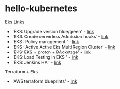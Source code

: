 # hello-kubernetes

Eks Links
- 'EKS: Upgrade version blue/green' - [link](https://aws.amazon.com/fr/blogs/containers/kubernetes-cluster-upgrade-the-blue-green-deployment-strategy)
- 'EKS: Create serverless Admission hooks' - [link](https://aws.amazon.com/fr/blogs/containers/building-serverless-admission-webhooks-for-kubernetes-with-aws-sam)
- 'EKS : Policy management ' - [link](https://aws.amazon.com/fr/blogs/containers/policy-management-in-amazon-eks-using-jspolicy/)
- 'EKS : Active Active Eks Multi Region Cluster' - [link](https://aws.amazon.com/fr/blogs/containers/run-an-active-active-multi-region-kubernetes-application-with-appmesh-and-eks/)
- 'EKS: EKS + proton + BAckstage' - [link](https://aws.amazon.com/fr/blogs/containers/provisioning-infrastructure-using-the-aws-proton-open-source-backstage-plugin/)
- 'EKS: Load Testing in EKS ' - [link](https://aws.amazon.com/fr/blogs/containers/load-testing-your-workload-running-on-amazon-eks-with-locust)
- 'EKS: Jenkins HA ' - [link](https://aws.amazon.com/fr/blogs/devops/jenkins-high-availability-and-disaster-recovery-on-aws/?nc1=b_rp)

Terraform + Eks
- 'AWS terraform blueprints' - [link](https://github.com/aws-ia/terraform-aws-eks-blueprints)


